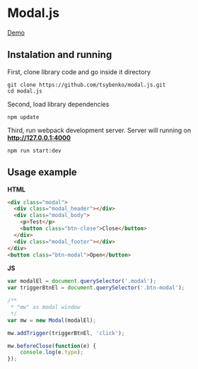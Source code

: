 # Modal.js

[Demo](https://tsybenko.github.io/modal.js/)

## Instalation and running

First, clone library code and go inside it directory
```shell script
git clone https://github.com/tsybenko/modal.js.git
cd modal.js
```

Second, load library dependencies
```shell script
npm update
```

Third, run webpack development server.
Server will running on **http://127.0.0.1:4000**
```shell script
npm run start:dev
```

## Usage example

**HTML**
```html
<div class="modal">
  <div class="modal_header"></div>
  <div class="modal_body">
    <p>Test</p>
    <button class="btn-close">Close</button>
  </div>
  <div class="modal_footer"></div>
</div>
<button class="btn-modal">Open</button>
```

**JS**
```js
var modalEl = document.querySelector('.modal');
var triggerBtnEl = document.querySelector('.btn-modal');

/**
 * "mw" as modal window
 */
var mw = new Modal(modalEl);

mw.addTrigger(triggerBtnEl, 'click');

mw.beforeClose(function(e) {
	console.log(e.type);
});
```
